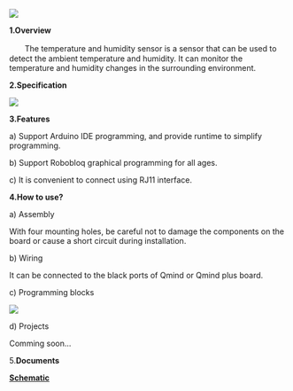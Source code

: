 ![](/img/senor/c-15.png)

**1.Overview**

　　The temperature and humidity sensor is a sensor that can be used to detect the ambient temperature and humidity. It can monitor the temperature and humidity changes in the surrounding environment.

**2.Specification**

![](/img/senor/c-13.png)

**3.Features**

a) Support Arduino IDE programming, and provide runtime to simplify programming.

b) Support Robobloq graphical programming for all ages.

c) It is convenient to connect using RJ11 interface.

**4.How to use?**

a) Assembly

With four mounting holes, be careful not to damage the components on the board or cause a short circuit during installation.

b) Wiring

It can be connected to the black ports of Qmind or Qmind plus board.

c) Programming blocks  

![](/img/senor/c-14.png)

d) Projects

Comming soon...

5.**Documents**

<b>[Schematic](https://github.com/Robobloq2018/Open-source-hardware/tree/master/Electronic%20module)
